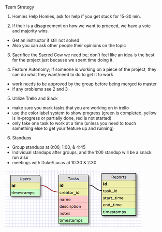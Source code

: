 
Team Strategy

1) Homies Help Homies, ask for help if you get stuck for 15-30 min.

2) If their is a disagreement on how we want to proceed, we have a vote and majority wins.
* Get an instructor if still not solved
* Also you can ask other people their opinions on the topic

3) Sacrifice the Sacred Cow we need be; don't feel like an idea is the best for the project just because we spent time doing it.

4) Feature Autonomy; If someone is working on a piece of the project, they can do what they want/need to do to get it to work
* work needs to be approved by the group before being merged to master
* if any problems see 2 and 3

5) Utilize Trello and Slack
* make sure you mark tasks that you are working on in trello
* use the color label system to show progress (green is completed, yellow is in-progress or partially done, red is not started)
* only take one task to work at a time (unless you need to touch something else to get your feature up and running)

6) Standups
* Group standups at 8:00, 1:00, & 4:45
* Individual standups after groups, and the 1:00 standup will be a snack run also
* meetings with Duke/Lucas at 10:30 & 2:30

![schema](./schema.png)
